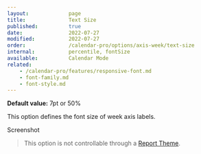 ```yaml
---
layout:             page
title:              Text Size
published:          true
date:               2022-07-27
modified:           2022-07-27
order:              /calendar-pro/options/axis-week/text-size
internal:           percentile, fontSize
available:          Calendar Mode
related:
    - /calendar-pro/features/responsive-font.md
    - font-family.md
    - font-style.md
---
```

**Default value:** 7pt or 50%

This option defines the font size of week axis labels.  

<todo>Screenshot</todo>

> This option is not controllable through a [Report Theme](../../features/themes.md).
